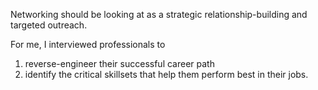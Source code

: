 

Networking should be looking at as a strategic relationship-building and targeted outreach. 

For me, I interviewed professionals to 
1) reverse-engineer their successful career path 
2) identify the critical skillsets that help them perform best in their jobs.  